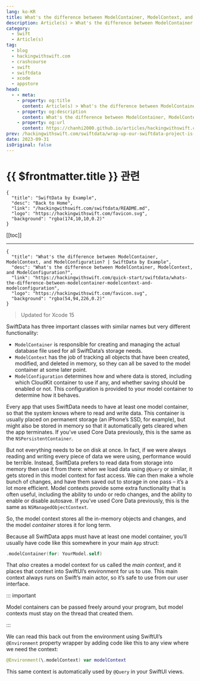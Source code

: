 ```yaml
---
lang: ko-KR
title: What's the difference between ModelContainer, ModelContext, and ModelConfiguration?
description: Article(s) > What's the difference between ModelContainer, ModelContext, and ModelConfiguration?
category:
  - Swift
  - Article(s)
tag: 
  - blog
  - hackingwithswift.com
  - crashcourse
  - swift
  - swiftdata
  - xcode
  - appstore
head:
  - - meta:
    - property: og:title
      content: Article(s) > What's the difference between ModelContainer, ModelContext, and ModelConfiguration?
    - property: og:description
      content: What's the difference between ModelContainer, ModelContext, and ModelConfiguration?
    - property: og:url
      content: https://chanhi2000.github.io/articles/hackingwithswift.com/swiftdata/whats-the-difference-between-modelcontainer-modelcontext-and-modelconfiguration.html
prev: /hackingwithswift.com/swiftdata/wrap-up-our-swiftdata-project-is-complete.md
date: 2023-09-31
isOriginal: false
---
```


# {{ $frontmatter.title }} 관련

```component VPCard
{
  "title": "SwiftData by Example",
  "desc": "Back to Home",
  "link": "/hackingwithswift.com/swiftdata/README.md",
  "logo": "https://hackingwithswift.com/favicon.svg",
  "background": "rgba(174,10,10,0.2)"
}
```

[[toc]]

---

```component VPCard
{
  "title": "What's the difference between ModelContainer, ModelContext, and ModelConfiguration? | SwiftData by Example",
  "desc": "What's the difference between ModelContainer, ModelContext, and ModelConfiguration?",
  "link": "https://hackingwithswift.com/quick-start/swiftdata/whats-the-difference-between-modelcontainer-modelcontext-and-modelconfiguration", 
  "logo": "https://hackingwithswift.com/favicon.svg",
  "background": "rgba(54,94,226,0.2)"
}
```

> Updated for Xcode 15

SwiftData has three important classes with similar names but very different functionality:

- `ModelContainer` is responsible for creating and managing the actual database file used for all SwiftData’s storage needs.
- `ModelContext` has the job of tracking all objects that have been created, modified, and deleted in memory, so they can all be saved to the model container at some later point.
- `ModelConfiguration` determines how and where data is stored, including which CloudKit container to use if any, and whether saving should be enabled or not. This configuration is provided to your model container to determine how it behaves.

Every app that uses SwiftData needs to have at least one model container, so that the system knows where to read and write data. This container is usually placed on permanent storage (an iPhone’s SSD, for example), but might also be stored in memory so that it automatically gets cleared when the app terminates. If you’ve used Core Data previously, this is the same as the `NSPersistentContainer`.

But not everything needs to be on disk at once. In fact, if we were always reading and writing every piece of data we were using, performance would be terrible. Instead, SwiftData prefers to read data from storage into memory then use it from there: when we load data using `@Query` or similar, it gets stored in this model context for fast access. We can then make a whole bunch of changes, and have them saved out to storage in one pass – it’s a lot more efficient. Model contexts provide some extra functionality that is often useful, including the ability to undo or redo changes, and the ability to enable or disable autosave. If you’ve used Core Data previously, this is the same as `NSManagedObjectContext`.

So, the model context stores all the in-memory objects and changes, and the model *container* stores it for long term.

Because all SwiftData apps must have at least one model container, you’ll usually have code like this somewhere in your main `App` struct:

```swift
.modelContainer(for: YourModel.self)
```

That *also* creates a model context for us called the *main context*, and it places that context into SwiftUI’s environment for us to use. This main context always runs on Swift’s main actor, so it’s safe to use from our user interface.

::: important

Model containers can be passed freely around your program, but model contexts must stay on the thread that created them.

:::

We can read this back out from the environment using SwiftUI’s `@Environment` property wrapper by adding code like this to any view where we need the context:

```swift
@Environment(\.modelContext) var modelContext
```

This same context is automatically used by `@Query` in your SwiftUI views.

